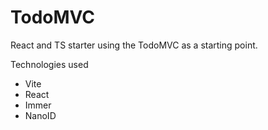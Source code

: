# TodoMVC

React and TS starter using the TodoMVC as a starting point.

Technologies used

+ Vite
+ React
+ Immer
+ NanoID
